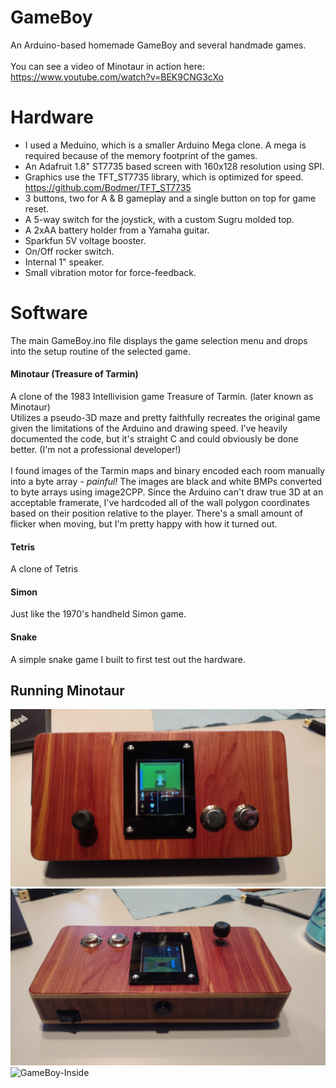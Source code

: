 # GameBoy
An Arduino-based homemade GameBoy and several handmade games.
<br />
<br />
You can see a video of Minotaur in action here:
<br />
https://www.youtube.com/watch?v=BEK9CNG3cXo

# Hardware
* I used a Meduino, which is a smaller Arduino Mega clone. A mega is required because of the memory footprint of the games.
* An Adafruit 1.8" ST7735 based screen with 160x128 resolution using SPI.
* Graphics use the TFT_ST7735 library, which is optimized for speed. https://github.com/Bodmer/TFT_ST7735
* 3 buttons, two for A & B gameplay and a single button on top for game reset.
* A 5-way switch for the joystick, with a custom Sugru molded top.
* A 2xAA battery holder from a Yamaha guitar.
* Sparkfun 5V voltage booster.
* On/Off rocker switch.
* Internal 1" speaker.
* Small vibration motor for force-feedback.

# Software
The main GameBoy.ino file displays the game selection menu and drops into the setup routine of the selected game.

#### Minotaur (Treasure of Tarmin)
A clone of the 1983 Intellivision game Treasure of Tarmin. (later known as Minotaur) <br />
Utilizes a pseudo-3D maze and pretty faithfully recreates the original game given the limitations of the Arduino and drawing speed. I've heavily documented the code, but it's straight C and could obviously be done better. (I'm not a professional developer!)
<br /><br />
I found images of the Tarmin maps and binary encoded each room manually into a byte array - *painful!* The images are black and white BMPs converted to byte arrays using image2CPP. Since the Arduino can't draw true 3D at an acceptable framerate, I've hardcoded all of the wall polygon coordinates based on their position relative to the player. There's a small amount of flicker when moving, but I'm pretty happy with how it turned out.

#### Tetris
A clone of Tetris

#### Simon
Just like the 1970's handheld Simon game.

#### Snake
A simple snake game I built to first test out the hardware.

## Running Minotaur
![GameBoy-Front](/GameBoy.jpg)
![GameBoy-Side](/GameBoy-Side.jpg)
![GameBoy-Inside](/GameBoy-Inside.jpg)
